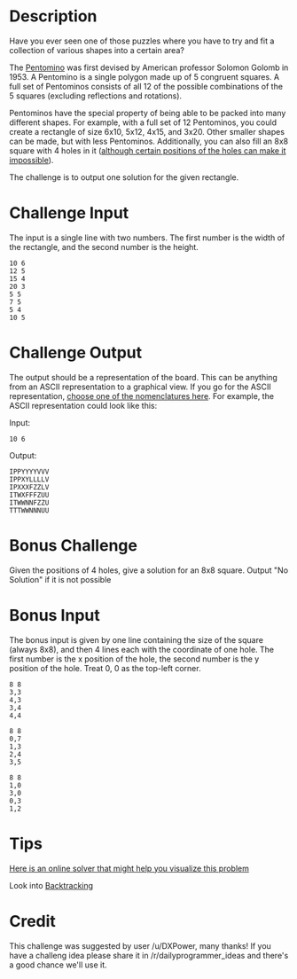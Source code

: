 # Description

Have you ever seen one of those puzzles where you have to try and fit a collection of various shapes into a certain area?

The [Pentomino](https://en.wikipedia.org/wiki/Pentomino) was first devised by American professor Solomon Golomb in 1953. A Pentomino is a single polygon made up of 5 congruent squares. A full set of Pentominos consists of all 12 of the possible combinations of the 5 squares (excluding reflections and rotations).

Pentominos have the special property of being able to be packed into many different shapes. For example, with a full set of 12 Pentominos, you could create a rectangle of size 6x10, 5x12, 4x15, and 3x20. Other smaller shapes can be made, but with less Pentominos. Additionally, you can also fill an 8x8 square with 4 holes in it ([although certain positions of the holes can make it impossible](https://en.wikipedia.org/wiki/Pentomino#/media/File:Pentomino_unsolvable.svg)).

The challenge is to output one solution for the given rectangle. 

# Challenge Input

The input is a single line with two numbers. The first number is the width of the rectangle, and the second number is the height.

    10 6
    12 5
    15 4
    20 3
    5 5
    7 5
    5 4
    10 5

# Challenge Output

The output should be a representation of the board. This can be anything from an ASCII representation to a graphical view. If you go for the ASCII representation, [choose one of the nomenclatures here](https://en.wikipedia.org/wiki/File:Pentomino_Naming_Conventions.svg). For example, the ASCII representation could look like this:

Input:

    10 6

Output:
    
    𝙸𝙿𝙿𝚈𝚈𝚈𝚈𝚅𝚅𝚅
    𝙸𝙿𝙿𝚇𝚈𝙻𝙻𝙻𝙻𝚅
    𝙸𝙿𝚇𝚇𝚇𝙵𝚉𝚉𝙻𝚅
    𝙸𝚃𝚆𝚇𝙵𝙵𝙵𝚉𝚄𝚄
    𝙸𝚃𝚆𝚆𝙽𝙽𝙵𝚉𝚉𝚄
    𝚃𝚃𝚃𝚆𝚆𝙽𝙽𝙽𝚄𝚄

# Bonus Challenge

Given the positions of 4 holes, give a solution for an 8x8 square. Output "No Solution" if it is not possible

# Bonus Input

The bonus input is given by one line containing the size of the square (always 8x8), and then 4 lines each with the coordinate of one hole. The first number is the x position of the hole, the second number is the y position of the hole. Treat 0, 0 as the top-left corner.
    
    8 8  
    3,3  
    4,3  
    3,4  
    4,4
    
    8 8  
    0,7  
    1,3  
    2,4  
    3,5  
    
    8 8  
    1,0  
    3,0  
    0,3  
    1,2  

# Tips

[Here is an online solver that might help you visualize this problem](http://math.hws.edu/eck/js/pentominos/pentominos.html)

Look into [Backtracking](https://en.wikipedia.org/wiki/Backtracking)

# Credit

This challenge was suggested by user /u/DXPower, many thanks! If you have a challeng idea please share it in /r/dailyprogrammer_ideas and there's a good chance we'll use it. 